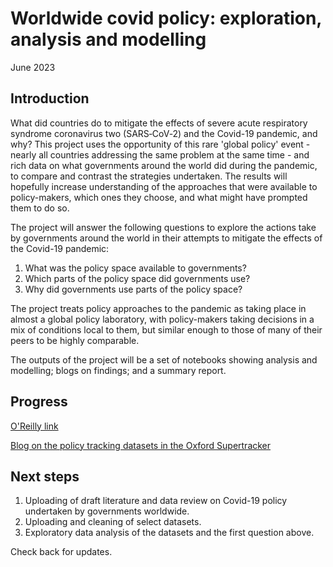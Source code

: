 Worldwide covid policy: exploration, analysis and modelling
==============================

June 2023

Introduction
------------ 
What did countries do to mitigate the effects of severe acute respiratory syndrome coronavirus two (SARS‑CoV‑2) and the Covid-19 pandemic, and why? This project uses the opportunity of this rare 'global policy' event - nearly all countries addressing the same problem at the same time - and rich data on what governments around the world did during the pandemic, to compare and contrast the strategies undertaken. The results will hopefully increase understanding of the approaches that were available to policy-makers, which ones they choose, and what might have prompted them to do so.   

The project will answer the following questions to explore the actions take by governments around the world in their attempts to mitigate the effects of the Covid-19 pandemic:

1) What was the policy space available to governments?
2) Which parts of the policy space did governments use? 
3) Why did governments use parts of the policy space?   

The project treats policy approaches to the pandemic as taking place in almost a global policy laboratory, with policy-makers taking decisions in a mix of conditions local to them, but similar enough to those of many of their peers to be highly comparable. 

The outputs of the project will be a set of notebooks showing analysis and modelling; blogs on findings; and a summary report. 

Progress
------------ 

[O'Reilly link](https://www.oreilly.com/library/view/generative-deep-learning/9781098134174/)

[Blog on the policy tracking datasets in the Oxford Supertracker](https://medium.com/@lawrencebernardkay/what-data-is-there-on-covid-19-policy-across-the-world-2b8b49f2cfdf)


Next steps
------------

1) Uploading of draft literature and data review on Covid-19 policy undertaken by governments worldwide.   
2) Uploading and cleaning of select datasets. 
3) Exploratory data analysis of the datasets and the first question above. 

Check back for updates. 

